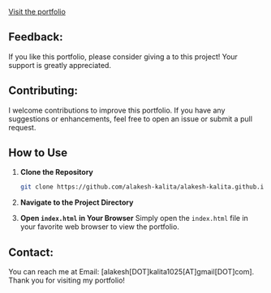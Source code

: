 [Visit the portfolio](https://alakesh-kalita.github.io/)

## Feedback:<br>
If you like this portfolio, please consider giving a <strong> <span style="color: red;"> </span> </strong> to this project! Your support is greatly appreciated.

## Contributing: <br>
I welcome contributions to improve this portfolio. If you have any suggestions or enhancements, feel free to open an issue or submit a pull request.

## How to Use

1. **Clone the Repository**
    ```sh
    git clone https://github.com/alakesh-kalita/alakesh-kalita.github.io
    ```

2. **Navigate to the Project Directory**

3. **Open `index.html` in Your Browser**
    Simply open the `index.html` file in your favorite web browser to view the portfolio.

## Contact: <br>
You can reach me at Email: [alakesh[DOT]kalita1025[AT]gmail[DOT]com]. Thank you for visiting my portfolio!
